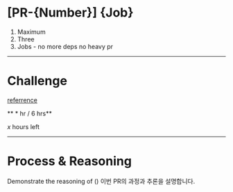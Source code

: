 # [PR-{Number}] {Job}

1. Maximum
2. Three
3. Jobs - no more deps no heavy pr 


---
# Challenge

[referrence](https://github.com/0teklee/pattern-recognition/blob/main/docs/DEV_PLAN.md)

** * hr / 6 hrs**

*x* hours left

---
# Process & Reasoning
Demonstrate the reasoning of ()
이번 PR의 과정과 추론을 설명합니다.
